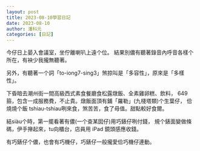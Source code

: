 ```yaml
---
layout: post
title: 2023-08-10學習日記
date: 2023-08-10
author: 潘科元
categories: [日記]
---
```


今仔日上晏入會議室，坐佇離喇叭上遠个位。
結果別儂有聽著錄音內呼音各樣个所在，有袂少我攏無聽著。

另外，有聽著一个詞「to-iong7-sing3」煞掠叫是「多容性」，原來是「多樣性」。

下昏暗去潮州街一間高級西式素食餐廳食松露燉飯、全素雞卵糕、飲料，
649 箍，包含一成服務費，不止貴。燉飯面頂有鋪「羅勒」(九棧塔類)个生葉仔，
佮燒燒个飯 tshiau-tshiau咧來食，煞苦苦，食了毋值。甜點較好食爾。

結siàu个時，第一擺看著有儂(一个查某囡仔)用巧錶仔咧付錢，
規个錶面變做條碼，伊手攑起來，tu向櫃台，店員用 iPad 鏡頭感應收錢。

有巧錶仔个儂，也會有巧機仔，巧錶仔一般攏愛佮巧機仔連動。
